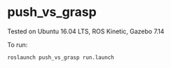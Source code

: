 # push_vs_grasp

Tested on Ubuntu 16.04 LTS, ROS Kinetic, Gazebo 7.14

To run:

```
roslaunch push_vs_grasp run.launch
```